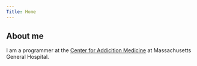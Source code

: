 ```yaml
---
Title: Home
---
```



## About me

I am a programmer at the [Center for Addicition Medicine](https://www.mghaddictionmedicine.com) at Massachusetts General Hospital.


